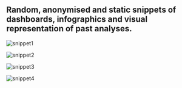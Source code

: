 ## Random, anonymised and static snippets of dashboards, infographics and visual representation of past analyses.

![snippet1](/portfolio/img/Anon_portfolio_version.jpg "Static, anonymised snippet of debt portfolio analyses project")

![snippet2](/portfolio/img/anon_debt_package1.png "Static, anonymised snippet of acquired debt performance over time")

![snippet3](/portfolio/img/anon_debt_package2.png "Static, anonymised snippet of acquired debt performance over time")

![snippet4](/portfolio/img/PBI.jpg "PBI")